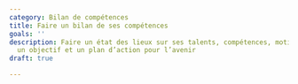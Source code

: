 ```yaml
---
category: Bilan de compétences
title: Faire un bilan de ses compétences
goals: ''
description: Faire un état des lieux sur ses talents, compétences, motivations, définir
  un objectif et un plan d’action pour l’avenir
draft: true

---
```

